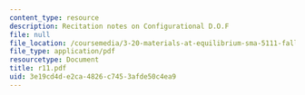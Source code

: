 ```yaml
---
content_type: resource
description: Recitation notes on Configurational D.O.F
file: null
file_location: /coursemedia/3-20-materials-at-equilibrium-sma-5111-fall-2003/3e19cd4de2ca4826c7453afde50c4ea9_r11.pdf
file_type: application/pdf
resourcetype: Document
title: r11.pdf
uid: 3e19cd4d-e2ca-4826-c745-3afde50c4ea9
---
```

